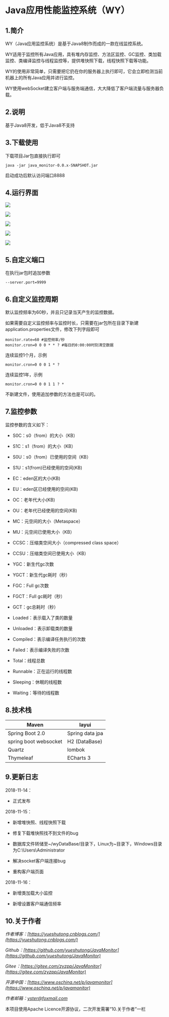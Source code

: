 # Java应用性能监控系统（WY）

## 1.简介

WY（Java应用监控系统）是基于Java8制作而成的一款在线监控系统。

WY适用于监控所有Java应用，具有堆内存监控、方法区监控、GC监控、类加载监控、类编译监控与线程监控等，提供堆快照下载，线程快照下载等功能。

WY的使用非常简单，只需要把它扔在你的服务器上执行即可，它会立即检测当前机器上的所有Java应用并进行监控。

WY使用webSocket建立客户端与服务端通信，大大降低了客户端流量与服务器负载。

## 2.说明

基于Java8开发，低于Java8不支持

## 3.下载使用

下载项目Jar包直接执行即可

```
java -jar java_monitor-0.0.x-SNAPSHOT.jar
```


启动成功后默认访问端口8888

## 4.运行界面

![](./picture/1000.png)

![](./picture/1001.png)

![](./picture/1002.png)

![](./picture/1003.png)

![](./picture/1004.png)

## 5.自定义端口

在执行jar包时追加参数

```
--server.port=9999
```

## 6.自定义监控周期

默认监控频率为60秒，并且只记录当天产生的监控数据。

如果需要自定义监控频率与监控时长，只需要在jar包所在目录下新建application.properties文件，修改下列字段即可

```
monitor.rate=60 #监控频率/秒
monitor.cron=0 0 0 * * ? #每日的0:00:00时刻清空数据
```

连续监控1个月，示例

```
monitor.cron=0 0 0 1 * ?
```

连续监控1年，示例

```
monitor.cron=0 0 0 1 1 ? *
```

不新建文件，使用追加参数的方法也是可以的。

## 7.监控参数

监控参数的含义如下：

- S0C：s0（from）的大小（KB）

- S1C：s1（from）的大小（KB）

- S0U：s0（from）已使用的空间（KB）

- S1U：s1(from)已经使用的空间(KB)

- EC：eden区的大小(KB)

- EU：eden区已经使用的空间(KB)

- OC：老年代大小(KB)

- OU：老年代已经使用的空间(KB)

- MC：元空间的大小（Metaspace）

- MU：元空间已使用大小（KB）

- CCSC：压缩类空间大小（compressed class space）

- CCSU：压缩类空间已使用大小（KB）

- YGC：新生代gc次数

- YGCT：新生代gc耗时（秒）

- FGC：Full gc次数

- FGCT：Full gc耗时（秒）

- GCT：gc总耗时（秒）

- Loaded：表示载入了类的数量

- Unloaded：表示卸载类的数量

- Compiled：表示编译任务执行的次数

- Failed：表示编译失败的次数

- Total：线程总数

- Runnable：正在运行的线程数

- Sleeping：休眠的线程数

- Waiting：等待的线程数

## 8.技术栈

| Maven                 | layui           |
| --------------------- | --------------- |
| Spring Boot 2.0       | Spring data jpa |
| spring boot websocket | H2 (DataBase)   |
| Quartz                | lombok          |
| Thymeleaf             | ECharts 3       |

## 9.更新日志

2018-11-14：

- 正式发布

2018-11-15：

- 新增堆快照、线程快照下载

- 修复下载堆快照找不到文件的bug

- 数据库文件转储至~/wyDataBase/目录下，Linux为~目录下，Windows目录为C:\Users\Administrator

- 解决socket客户端连接bug

- 重构客户端页面

2018-11-16：

- 新增类加载大小监控

- 新增设置客户端通信频率


## 10.关于作者

*作者博客：[https://yueshutong.cnblogs.com/](https://yueshutong.cnblogs.com/)*

*Github：[https://github.com/yueshutong/JavaMonitor](https://github.com/yueshutong/JavaMonitor)*

*Gitee：[https://gitee.com/zyzpp/JavaMonitor](https://gitee.com/zyzpp/JavaMonitor)*

*开源中国：[https://www.oschina.net/p/javamonitor](https://www.oschina.net/p/javamonitor)*

*作者邮箱：yster@foxmail.com*

本项目使用Apache Licence开源协议，二次开发需署“10.关于作者”一栏